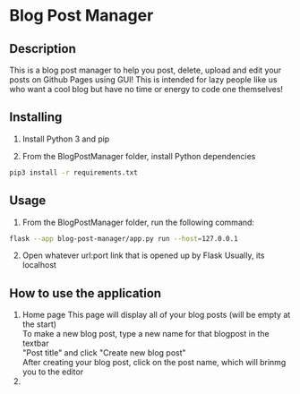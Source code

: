 # Blog Post Manager
## Description
This is a blog post manager to help you post, delete, upload and edit your posts on Github Pages using GUI! 
This is intended for lazy people like us who want a cool blog but have no time or energy to code one themselves!
## Installing
1) Install Python 3 and pip

2) From the BlogPostManager folder, install Python dependencies
```sh
pip3 install -r requirements.txt
```

## Usage
1) From the BlogPostManager folder, run the following command:
```sh
flask --app blog-post-manager/app.py run --host=127.0.0.1
```

2) Open whatever url:port link that is opened up by Flask 
Usually, its localhost

## How to use the application
1) Home page
This page will display all of your blog posts (will be empty at the start)  
To make a new blog post, type a new name for that blogpost in the textbar  
"Post title" and click "Create new blog post"  
After creating your blog post, click on the post name, which will brinmg you to the editor  
2) 
